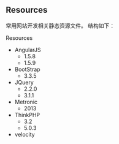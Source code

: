 ## Resources
常用网站开发相关静态资源文件。
结构如下：

Resources
  - AngularJS
    - 1.5.8
    - 1.5.9
  - BootStrap
    - 3.3.5
  - JQuery
    - 2.2.0
    - 3.1.1
  - Metronic
    - 2013
  - ThinkPHP
    - 3.2
    - 5.0.3
  - velocity
